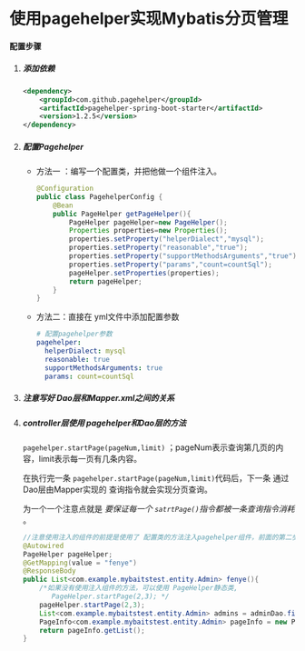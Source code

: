 # 使用pagehelper实现Mybatis分页管理

#### 配置步骤

1. ##### 添加依赖

   ```xml
   <dependency>
       <groupId>com.github.pagehelper</groupId>
       <artifactId>pagehelper-spring-boot-starter</artifactId>
       <version>1.2.5</version>
   </dependency>
   ```

2. ##### 配置Pagehelper

   - 方法一 ：编写一个配置类，并把他做一个组件注入。

     ```java
     @Configuration
     public class PagehelperConfig {
         @Bean
         public PageHelper getPageHelper(){
             PageHelper pageHelper=new PageHelper();
             Properties properties=new Properties();
             properties.setProperty("helperDialect","mysql");
             properties.setProperty("reasonable","true");
             properties.setProperty("supportMethodsArguments","true");
             properties.setProperty("params","count=countSql");
             pageHelper.setProperties(properties);
             return pageHelper;
         }
     }
     ```

   - 方法二：直接在 yml文件中添加配置参数

     ```yml
     # 配置pagehelper参数
     pagehelper:
       helperDialect: mysql
       reasonable: true
       supportMethodsArguments: true
       params: count=countSql
     ```

3. ##### 注意写好 Dao层和Mapper.xml之间的关系

4. ##### controller层使用 pagehelper和Dao层的方法

   `pagehelper.startPage(pageNum,limit)` ；pageNum表示查询第几页的内容，limit表示每一页有几条内容。

   在执行完一条 `pagehelper.startPage(pageNum,limit)`代码后，下一条 通过Dao层由Mapper实现的 查询指令就会实现分页查询。

   为一个一个注意点就是 *要保证每一个 `satrtPage()`指令都被一条查询指令消耗* 。

   ```java
   //注意使用注入的组件的前提是使用了 配置类的方法注入pagehelper组件，前面的第二步。
   @Autowired
   PageHelper pageHelper;
   @GetMapping(value = "fenye")
   @ResponseBody
   public List<com.example.mybaitstest.entity.Admin> fenye(){
       /*如果没有使用注入组件的方法，可以使用 PageHelper静态类,
     	  PageHelper.startPage(2,3); */
       pageHelper.startPage(2,3);
       List<com.example.mybaitstest.entity.Admin> admins = adminDao.findAll2();
       PageInfo<com.example.mybaitstest.entity.Admin> pageInfo = new PageInfo<>(admins);
       return pageInfo.getList();
   }
   ```